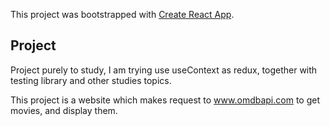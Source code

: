 This project was bootstrapped with [Create React App](https://github.com/facebook/create-react-app).

## Project

Project purely to study, I am trying use useContext as redux, together with testing library and other studies topics.

This project is a website which makes request to www.omdbapi.com to get movies, and display them.
